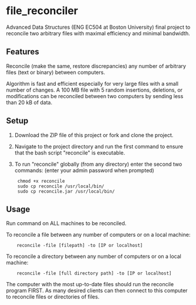 file_reconciler
===============

Advanced Data Structures (ENG EC504 at Boston University) final project to reconcile two arbitrary files with maximal efficiency and minimal bandwidth. 

## Features

Reconcile (make the same, restore discrepancies) any number of arbitrary files (text or binary) between computers. 

Algorithm is fast and efficient especially for very large files with a small number of changes. A 100 MB file with 5 random insertions, deletions, or modifications can be reconciled between two computers by sending less than 20 kB of data.

## Setup

1. Download the ZIP file of this project or fork and clone the project.
2. Navigate to the project directory and run the first command to ensure that the bash script "reconcile" is executable.
3. To run "reconcile" globally (from any directory) enter the second two commands: (enter your admin password when prompted)

        chmod +x reconcile  
        sudo cp reconcile /usr/local/bin/ 
        sudo cp reconcile.jar /usr/local/bin/ 
  
## Usage

Run command on ALL machines to be reconciled.

To reconcile a file between any number of computers or on a local machine:

        reconcile -file [filepath] -to [IP or localhost]
        
To reconcile a directory between any number of computers or on a local machine:

        reconcile -file [full directory path] -to [IP or localhost]
        
The computer with the most up-to-date files should run the reconcile program FIRST. As many desired clients can then connect to this computer to reconcile files or directories of files.

